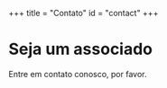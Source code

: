 +++
title = "Contato"
id = "contact"
+++

# Seja um associado

Entre em contato conosco, por favor.
